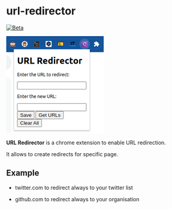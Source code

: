 # url-redirector

[![Beta](https://img.shields.io/badge/status-beta-orange)](https://github.com/abdounasser202/url-redirector)

![Screenshot](images/screenshot.png)

**URL Redirector** is a chrome extension to enable URL redirection. 

It allows to create redirects for specific page.

## Example

- twitter.com to redirect always to your twitter list

- github.com to redirect always to your organisation

